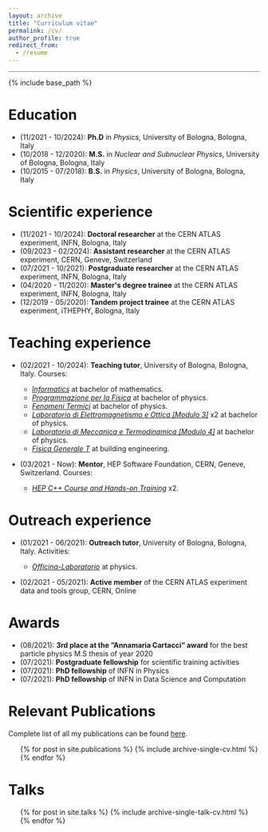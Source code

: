 ```yaml
---
layout: archive
title: "Curriculum vitae"
permalink: /cv/
author_profile: true
redirect_from:
  - /resume
---
```


<hr style="height:0.3px;border:none;color:gray;background-color:gray;" />

{% include base_path %}

Education
======

* (11/2021 - 10/2024): **Ph.D** in *Physics*, University of Bologna, Bologna, Italy
* (10/2018 - 12/2020): **M.S.** in *Nuclear and Subnuclear Physics*, University of Bologna, Bologna, Italy
* (10/2015 - 07/2018): **B.S.** in *Physics*, University of Bologna, Bologna, Italy

Scientific experience
======

* (11/2021 - 10/2024): **Doctoral researcher** at the CERN ATLAS experiment, INFN, Bologna, Italy
* (09/2023 - 02/2024): **Assistant researcher** at the CERN ATLAS experiment, CERN, Geneve, Switzerland
* (07/2021 - 10/2021): **Postgraduate researcher** at the CERN ATLAS experiment, INFN, Bologna, Italy
* (04/2020 - 11/2020): **Master's degree trainee** at the CERN ATLAS experiment, INFN, Bologna, Italy
* (12/2019 - 05/2020): **Tandem project trainee** at the CERN ATLAS experiment, iTHEPHY, Bologna, Italy

Teaching experience
======

* (02/2021 - 10/2024): **Teaching tutor**, University of Bologna, Bologna, Italy. Courses:
  * [*Informatics*](https://www.unibo.it/it/studiare/dottorati-master-specializzazioni-e-altra-formazione/insegnamenti/insegnamento/2023/323868) at bachelor of mathematics.
  * [*Programmazione per la Fisica*](https://www.unibo.it/it/didattica/insegnamenti/insegnamento/2022/485310) at bachelor of physics.
  * [*Fenomeni Termici*](https://www.unibo.it/it/didattica/insegnamenti/insegnamento/2021/434312) at bachelor of physics.
  * [*Laboratorio di Elettromagnetismo e Ottica [Modulo 3]*](https://www.unibo.it/it/didattica/insegnamenti/insegnamento/2021/434322) x2 at bachelor of physics.
  * [*Laboratorio di Meccanica e Termodinamica [Modulo 4]*](https://www.unibo.it/it/didattica/insegnamenti/insegnamento/2021/434313) at bachelor of physics.
  * [*Fisica Generale T*](https://www.unibo.it/it/didattica/insegnamenti/insegnamento/2020/414325) at building engineering.

* (03/2021 - Now): **Mentor**, HEP Software Foundation, CERN, Geneve, Switzerland. Courses:
  * [*HEP C++ Course and Hands-on Training*](https://indico.cern.ch/event/1019089/) x2.

Outreach experience
======

* (01/2021 - 06/2021): **Outreach tutor**, University of Bologna, Bologna, Italy. Activities:
  * [*Officina-Laboratorio*](http://www.pls.unibo.it/it/fisica/attivita/a.a.-2020-2021/laboratori-per-studenti/officina-laboratorio) at physics.

* (02/2021 - 05/2021): **Active member** of the CERN ATLAS experiment data and tools group, CERN, Online

Awards
======

* (08/2021): **3rd place at the ”Annamaria Cartacci” award** for the best particle physics M.S thesis of year 2020
* (07/2021): **Postgraduate fellowship** for scientific training activities
* (07/2021): **PhD fellowship** of INFN in Physics
* (07/2021): **PhD fellowship** of INFN in Data Science and Computation

Relevant Publications
======

Complete list of all my publications can be found [here](https://orcid.org/my-orcid?orcid=0000-0003-4473-7242).

  <ul>{% for post in site.publications %}
    {% include archive-single-cv.html %}
  {% endfor %}</ul>
  
Talks
======

  <ul>{% for post in site.talks %}
    {% include archive-single-talk-cv.html %}
  {% endfor %}</ul>
